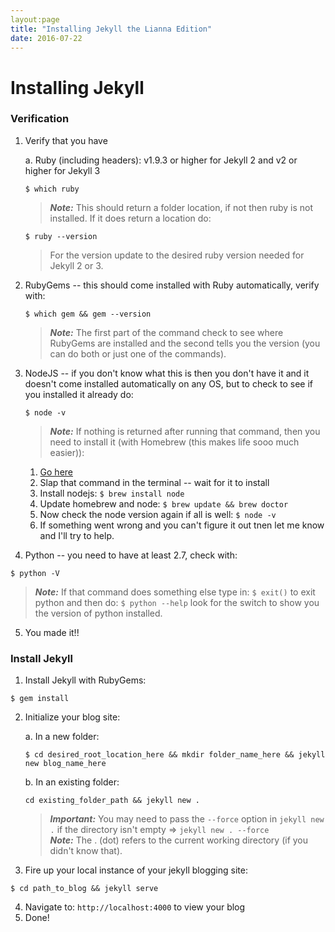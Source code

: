 ```yaml
---
layout:page
title: "Installing Jekyll the Lianna Edition"
date: 2016-07-22
---
```

# Installing Jekyll
### Verification
1. Verify that you have

    a.  Ruby (including headers): v1.9.3 or higher for Jekyll 2 and v2 or higher for Jekyll 3  
    ```
    $ which ruby
    ```
     > **_Note:_** This should return a folder location, if not then ruby is not installed. If it does return a location do:
    ```
    $ ruby --version
    ```
    > For the version update to the desired ruby version needed for Jekyll 2 or 3.
2. RubyGems -- this should come installed with Ruby automatically, verify with:
    ```
    $ which gem && gem --version
    ```
    > **_Note:_** The first part of the command check to see where RubyGems are installed and the second tells you the version (you can do both or just one of the commands).
3. NodeJS -- if you don't know what this is then you don't have it and it doesn't come installed automatically on any OS, but to check to see if you installed it already do:
    ```
    $ node -v
    ```
    > **_Note:_** If nothing is returned after running that command, then you need to install it (with Homebrew (this makes life sooo much easier)):  
    1. [Go here](http://brew.sh/)
    2. Slap that command in the terminal -- wait for it to install
    3. Install nodejs: ``` $ brew install node ```
    4. Update homebrew and node: ``` $ brew update && brew doctor ```
    5. Now check the node version again if all is well: ``` $ node -v ```
    6. If something went wrong and you can't figure it out tnen let me know and I'll try to help.
4. Python -- you need to have at least 2.7, check with:
```
$ python -V
```
> **_Note:_** If that command does something else type in: ``` $ exit() ``` to exit python and then do: ``` $ python --help ``` look for the switch to show you the version of python installed.
5. You made it!!

### Install Jekyll
1. Install Jekyll with RubyGems:
```
$ gem install
```
2. Initialize your blog site:

    a. In a new folder:
    ```
    $ cd desired_root_location_here && mkdir folder_name_here && jekyll new blog_name_here
    ```

    b. In an existing folder:
    ```
    cd existing_folder_path && jekyll new .
    ```
    > **_Important:_** You may need to pass the ```--force``` option in ```jekyll new .``` if the directory isn't empty => ```jekyll new . --force```  
    > **_Note:_** The . (dot) refers to the current working directory (if you didn't know that).
3. Fire up your local instance of your jekyll blogging site:
```
$ cd path_to_blog && jekyll serve
```
4. Navigate to: ```http://localhost:4000``` to view your blog
5. Done!
